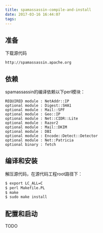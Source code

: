 ```yaml
---
title: spamassassin-compile-and-install
date: 2017-03-16 16:44:07
tags:
---
```


## 准备
下载源代码

```
http://spamassassin.apache.org
```

## 依赖
spamassassin的编译依赖以下perl模块：

```
REQUIRED module : NetAddr::IP
optional module : Digest::SHA1
optional module : Mail::SPF
optional module : Geo::IP
optional module : Net::CIDR::Lite
optional module : Razor2
optional module : Mail::DKIM
optional module : DBI
optional module : Encode::Detect::Detector
optional module : Net::Patricia
optional binary : fetch
```

## 编译和安装
解压源代码，在源代码工程root路径下：

``` bash
$ export LC_ALL=C
$ perl Makefile.PL
$ make
$ sudo make install
```

## 配置和启动

TODO
